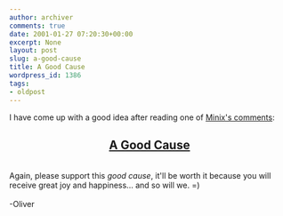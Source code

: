 ```yaml
---
author: archiver
comments: true
date: 2001-01-27 07:20:30+00:00
excerpt: None
layout: post
slug: a-good-cause
title: A Good Cause
wordpress_id: 1386
tags:
- oldpost
---
```


I have come up with a good idea after reading one of <a href=http://www.oliverweb.com/news/comments/980380113,49019,.shtml>Minix's comments</a>:<br /><center><h2><a href=http://www.oliverweb.com/food>A Good Cause</a></h2></center><br />Again, please support this <i>good cause</i>, it'll be worth it because you will receive great joy and happiness... and so will we. =)<br /><br />-Oliver